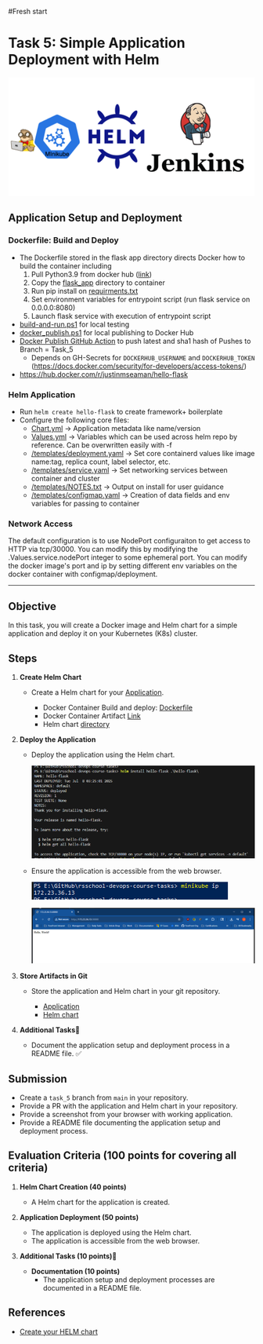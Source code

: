 #Fresh start
# Task 5: Simple Application Deployment with Helm

![task_5 schema](./.visual_assets/task_4-6.png)


## Application Setup and Deployment

### Dockerfile: Build and Deploy

+ The Dockerfile stored in the flask app directory directs Docker how to build the container including
    1. Pull Python3.9 from docker hub ([link](https://hub.docker.com/_/python))
    2. Copy the [flask_app](flask_app/) directory to container
    3. Run pip install on [requirments.txt](flask_app\requirements.txt)
    4. Set environment variables for entrypoint script (run flask service on 0.0.0.0:8080)
    5. Launch flask service with execution of entrypoint script
+ [build-and-run.ps1](build-and-run.ps1) for local testing
+ [docker_publish.ps1](docker_publish.ps1) for local publishing to Docker Hub
+ [Docker Publish GitHub Action](.github\workflows\docker_publish.yml) to push latest and sha1 hash of Pushes to Branch = Task_5
    + Depends on GH-Secrets for `DOCKERHUB_USERNAME` and `DOCKERHUB_TOKEN` (https://docs.docker.com/security/for-developers/access-tokens/)
+ https://hub.docker.com/r/justinmseaman/hello-flask

### Helm Application

+ Run `helm create hello-flask` to create framework+ boilerplate
+ Configure the following core files:
    + [Chart.yml](hello-flask/Chart.yaml) -> Application metadata like name/version
    + [Values.yml](hello-flask/Values.yml) -> Variables which can be used across helm repo by reference. Can be overwritten easily with -f
    + [/templates/deployment.yaml](hello-flask/templates/deployment.yaml) -> Set core containerd values like image name:tag, replica count, label selector, etc.
    + [/templates/service.yaml](hello-flask//templates/service.yaml) -> Set networking services between container and cluster
    + [/templates/NOTES.txt](hello-flask//templates/NOTES.txt) -> Output on install for user guidance
    + [/templates/configmap.yaml](hello-flask/templates/configmap.yaml) -> Creation of data fields and env variables for passing to container

### Network Access

The default configuration is to use NodePort configuraiton to get access to HTTP via tcp/30000. You can modify this by modifying the .Values.service.nodePort integer to some ephemeral port. You can modify the docker image's port and ip by setting different env variables on the docker container with configmap/deployment.

---
## Objective

In this task, you will create a Docker image and Helm chart for a simple application and deploy it on your Kubernetes (K8s) cluster.

## Steps

1. **Create Helm Chart**

   - Create a Helm chart for your [Application](https://github.com/rolling-scopes-school/tasks/tree/master/devops/flask_app/README.md).
     
   
     + Docker Container Build and deploy: [Dockerfile](flask_app/Dockerfile)
     + Docker Container Artifact [Link](https://github.com/Justin-Seaman/rsschool-devops-course-tasks/actions/runs/16136139585/artifacts/3483377041)
     + Helm chart [directory](./hello-flask/)


2. **Deploy the Application**

   - Deploy the application using the Helm chart.
   
        ![helm-deploy](.visual_assets/helm-deploy.png)
   
   - Ensure the application is accessible from the web browser.

        ![node-ip](.visual_assets/node-ip.png)

        ![hello-flask](.visual_assets/hello-flask.png)

3. **Store Artifacts in Git**

   - Store the application and Helm chart in your git repository.

        + [Application](flask_app)
        + [Helm chart](hello-flask)

4. **Additional Tasks💫**
   - Document the application setup and deployment process in a README file. ✅

## Submission

- Create a `task_5` branch from `main` in your repository.
- Provide a PR with the application and Helm chart in your repository.
- Provide a screenshot from your browser with working application.
- Provide a README file documenting the application setup and deployment process.

## Evaluation Criteria (100 points for covering all criteria)

1. **Helm Chart Creation (40 points)**

   - A Helm chart for the application is created.

2. **Application Deployment (50 points)**

   - The application is deployed using the Helm chart.
   - The application is accessible from the web browser.

3. **Additional Tasks (10 points)💫**
   - **Documentation (10 points)**
     - The application setup and deployment processes are documented in a README file.

## References

- [Create your HELM chart](https://helm.sh/docs/helm/helm_create/)